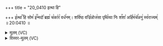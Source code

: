 +++
title = "20_0410 इत्था हि"

+++
इ꣣त्था꣢꣫ हि सोम꣣ इ꣢꣫न्मदो꣣ ब्रह्म꣢ च꣣का꣢र꣣ वर्ध꣢नम्। शवि꣢ष्ठ वज्रि꣣न्नोज꣢सा पृथि꣣व्या निः श꣢꣯शा꣣ अहि꣣म꣢र्च꣣न्ननु꣢ स्व꣣राज्यम्꣢ ॥ 20:0410 ॥

<details><summary>मूलम् (VC)</summary>

इ꣣त्था꣢꣫ हि सोम꣣ इ꣢꣫न्मदो꣣ ब्र꣡ह्म꣢ च꣣का꣢र꣣ व꣡र्ध꣢नम् । श꣡वि꣢ष्ठ वज्रि꣣न्नो꣡ज꣢सा पृथि꣣व्या꣡ निः श꣢꣯शा꣣ अ꣢हि꣣म꣢र्च꣣न्न꣡नु꣢ स्व꣣रा꣡ज्य꣢म् ॥४१०॥
</details>

<details><summary>विस्वर-मूलम् (VC)</summary>

इत्था हि सोम इन्मदो ब्रह्म चकार वर्धनम् । शविष्ठ वज्रिन्नोजसा पृथिव्या निः शशा अहिमर्चन्ननु स्वराज्यम् ॥४१०॥
</details>